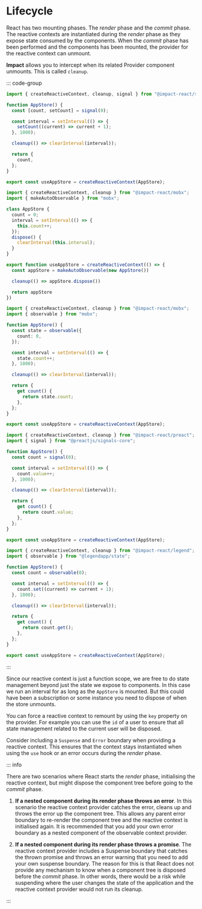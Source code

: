 # Lifecycle

React has two mounting phases. The _render_ phase and the _commit_ phase. The reactive contexts are instantiated during the _render_ phase as they expose state consumed by the components. When the _commit_ phase has been performed and the components has been mounted, the provider for the reactive context can unmount.

**Impact** allows you to intercept when its related Provider component unmounts. This is called `cleanup`.

::: code-group

```ts [Impact Signals]
import { createReactiveContext, cleanup, signal } from "@impact-react/signals";

function AppStore() {
  const [count, setCount] = signal(0);

  const interval = setInterval(() => {
    setCount((current) => current + 1);
  }, 1000);

  cleanup(() => clearInterval(interval));

  return {
    count,
  };
}

export const useAppStore = createReactiveContext(AppStore);
```

```ts [Mobx (OO)]
import { createReactiveContext, cleanup } from "@impact-react/mobx";
import { makeAutoObservable } from "mobx";

class AppStore {
  count = 0;
  interval = setInterval(() => {
    this.count++;
  });
  dispose() {
    clearInterval(this.interval);
  }
}

export function useAppStore = createReactiveContext(() => {
  const appStore = makeAutoObservable(new AppStore())

  cleanup(() => appStore.dispose())

  return appStore
})
```

```ts [Mobx]
import { createReactiveContext, cleanup } from "@impact-react/mobx";
import { observable } from "mobx";

function AppStore() {
  const state = observable({
    count: 0,
  });

  const interval = setInterval(() => {
    state.count++;
  }, 1000);

  cleanup(() => clearInterval(interval));

  return {
    get count() {
      return state.count;
    },
  };
}

export const useAppStore = createReactiveContext(AppStore);
```

```ts [Preact Signals]
import { createReactiveContext, cleanup } from "@impact-react/preact";
import { signal } from "@preactjs/signals-core";

function AppStore() {
  const count = signal(0);

  const interval = setInterval(() => {
    count.value++;
  }, 1000);

  cleanup(() => clearInterval(interval));

  return {
    get count() {
      return count.value;
    },
  };
}

export const useAppStore = createReactiveContext(AppStore);
```

```ts [Legend State]
import { createReactiveContext, cleanup } from "@impact-react/legend";
import { observable } from "@legendapp/state";

function AppStore() {
  const count = observable(0);

  const interval = setInterval(() => {
    count.set((current) => current + 1);
  }, 1000);

  cleanup(() => clearInterval(interval));

  return {
    get count() {
      return count.get();
    },
  };
}

export const useAppStore = createReactiveContext(AppStore);
```

:::

Since our reactive context is just a function scope, we are free to do state management beyond just the state we expose to components. In this case we run an interval for as long as the `AppStore` is mounted. But this could have been a subscription or some instance you need to dispose of when the store unmounts.

You can force a reactive context to remount by using the `key` property on the provider. For example you can use the `id` of a user to ensure that all state management related to the current user will be disposed.

Consider including a `Suspense` and `Error` boundary when providing a reactive context. This ensures that the context stays instantiated when using the `use` hook or an error occurs during the _render_ phase.

::: info

There are two scenarios where React starts the _render_ phase, initialising the reactive context, but might dispose the component tree before going to the _commit_ phase.

1. **If a nested component during its render phase throws an error**. In this scenario the reactive context provider catches the error, cleans up and throws the error up the component tree. This allows any parent error boundary to re-render the component tree and the reactive context is initialised again. It is recommended that you add your own error boundary as a nested component of the observable context provider.

2. **If a nested component during its render phase throws a promise**. The reactive context provider includes a Suspense boundary that catches the thrown promise and throws an error warning that you need to add your own suspense boundary. The reason for this is that React does not provide any mechanism to know when a component tree is disposed before the _commit_ phase. In other words, there would be a risk while suspending where the user changes the state of the application and the reactive context provider would not run its cleanup.

:::
